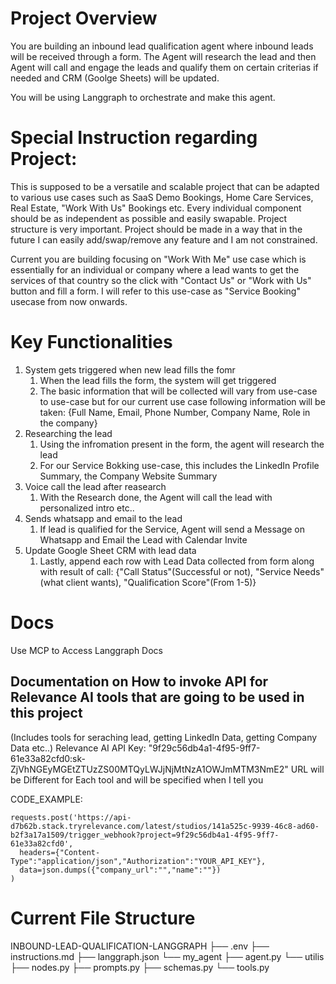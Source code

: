 # Project Overview
You are building an inbound lead qualification agent where inbound leads will be received through a form. The Agent will research the lead and then Agent will call and engage the leads and qualify them on certain criterias if needed and CRM (Goolge Sheets) will be updated.

You will be using Langgraph to orchestrate and make this agent.

# Special Instruction regarding Project:

This is supposed to be a versatile and scalable project that can be adapted to various use cases such as SaaS Demo Bookings, Home Care Services, Real Estate, "Work With Us" Bookings etc. Every individual component should be as independent as possible and easily swapable. Project structure is very important. Project should be made in a way that in the future I can easily add/swap/remove any feature and I am not constrained.

Current you are building focusing on "Work With Me" use case which is essentially for an individual or company where a lead wants to get the services of that country so the click with "Contact Us" or "Work with Us" button and fill a form. I will refer to this use-case as "Service Booking" usecase from now onwards.

# Key Functionalities
1. System gets triggered when new lead fills the fomr
    1. When the lead fills the form, the system will get triggered
    2. The basic information that will be collected will vary from use-case to use-case but for our current use case following information will be taken: {Full Name, Email, Phone Number, Company Name, Role in the company}
2. Researching the lead
    1. Using the infromation present in the form, the agent will research the lead
    2. For our Service Bokking use-case, this includes the LinkedIn Profile Summary, the Company Website Summary
3. Voice call the lead after reasearch
    1. With the Research done, the Agent will call the lead with personalized intro etc..
4. Sends whatsapp and email to the lead
    1. If lead is qualified for the Service, Agent will send a Message on Whatsapp and Email the Lead with Calendar Invite
5. Update Google Sheet CRM with lead data
    1. Lastly, append each row with Lead Data collected from form along with result of call: {"Call Status"(Successful or not), "Service Needs"(what client wants), "Qualification Score"(From 1-5)}


# Docs

Use MCP to Access Langgraph Docs

## Documentation on How to invoke API for Relevance AI tools that are going to be used in this project
(Includes tools for seraching lead, getting LinkedIn Data, getting Company Data etc..)
Relevance AI API Key: "9f29c56db4a1-4f95-9ff7-61e33a82cfd0:sk-ZjVhNGEyMGEtZTUzZS00MTQyLWJjNjMtNzA1OWJmMTM3NmE2"
URL will be Different for Each tool and will be specified when I tell you

CODE_EXAMPLE:
```
requests.post('https://api-d7b62b.stack.tryrelevance.com/latest/studios/141a525c-9939-46c8-ad60-b2f3a17a1509/trigger_webhook?project=9f29c56db4a1-4f95-9ff7-61e33a82cfd0', 
  headers={"Content-Type":"application/json","Authorization":"YOUR_API_KEY"},
  data=json.dumps({"company_url":"","name":""})
)
```

# Current File Structure

INBOUND-LEAD-QUALIFICATION-LANGGRAPH
├── .env
├── instructions.md
├── langgraph.json
└── my_agent
    ├── agent.py
    └── utilis
        ├── nodes.py
        ├── prompts.py
        ├── schemas.py
        └── tools.py

